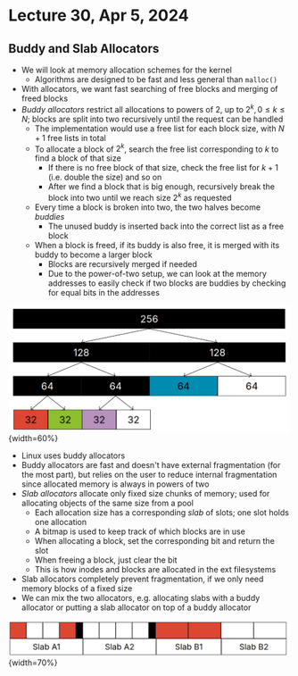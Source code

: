 # Lecture 30, Apr 5, 2024

## Buddy and Slab Allocators

* We will look at memory allocation schemes for the kernel
	* Algorithms are designed to be fast and less general than `malloc()`
* With allocators, we want fast searching of free blocks and merging of freed blocks
* *Buddy allocators* restrict all allocations to powers of 2, up to $2^k, 0 \leq k \leq N$; blocks are split into two recursively until the request can be handled
	* The implementation would use a free list for each block size, with $N + 1$ free lists in total
	* To allocate a block of $2^k$, search the free list corresponding to $k$ to find a block of that size
		* If there is no free block of that size, check the free list for $k + 1$ (i.e. double the size) and so on
		* After we find a block that is big enough, recursively break the block into two until we reach size $2^k$ as requested
	* Every time a block is broken into two, the two halves become *buddies*
		* The unused buddy is inserted back into the correct list as a free block
	* When a block is freed, if its buddy is also free, it is merged with its buddy to become a larger block
		* Blocks are recursively merged if needed
		* Due to the power-of-two setup, we can look at the memory addresses to easily check if two blocks are buddies by checking for equal bits in the addresses

![Buddy allocator structure. Black blocks are unavailable (broken), coloured blocks are used, white blocks are free. In this instance, the lists for $2^8$ and $2^7$ are both empty.](./imgs/lec30_1.png){width=60%}

* Linux uses buddy allocators
* Buddy allocators are fast and doesn't have external fragmentation (for the most part), but relies on the user to reduce internal fragmentation since allocated memory is always in powers of two
* *Slab allocators* allocate only fixed size chunks of memory; used for allocating objects of the same size from a pool
	* Each allocation size has a corresponding *slab* of slots; one slot holds one allocation
	* A bitmap is used to keep track of which blocks are in use
	* When allocating a block, set the corresponding bit and return the slot
	* When freeing a block, just clear the bit
	* This is how inodes and blocks are allocated in the ext filesystems
* Slab allocators completely prevent fragmentation, if we only need memory blocks of a fixed size
* We can mix the two allocators, e.g. allocating slabs with a buddy allocator or putting a slab allocator on top of a buddy allocator

![Slabs allocated with a buddy allocator.](./imgs/lec30_2.png){width=70%}

